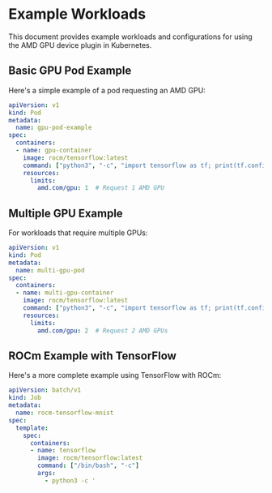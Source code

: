 # Example Workloads

This document provides example workloads and configurations for using the AMD GPU device plugin in Kubernetes.

## Basic GPU Pod Example

Here's a simple example of a pod requesting an AMD GPU:

```yaml
apiVersion: v1
kind: Pod
metadata:
  name: gpu-pod-example
spec:
  containers:
  - name: gpu-container
    image: rocm/tensorflow:latest
    command: ["python3", "-c", "import tensorflow as tf; print(tf.config.list_physical_devices('GPU'))"]
    resources:
      limits:
        amd.com/gpu: 1  # Request 1 AMD GPU
```

## Multiple GPU Example

For workloads that require multiple GPUs:

```yaml
apiVersion: v1
kind: Pod
metadata:
  name: multi-gpu-pod
spec:
  containers:
  - name: multi-gpu-container
    image: rocm/tensorflow:latest
    command: ["python3", "-c", "import tensorflow as tf; print(tf.config.list_physical_devices('GPU'))"]
    resources:
      limits:
        amd.com/gpu: 2  # Request 2 AMD GPUs
```

## ROCm Example with TensorFlow

Here's a more complete example using TensorFlow with ROCm:

```yaml
apiVersion: batch/v1
kind: Job
metadata:
  name: rocm-tensorflow-mnist
spec:
  template:
    spec:
      containers:
      - name: tensorflow
        image: rocm/tensorflow:latest
        command: ["/bin/bash", "-c"]
        args:
          - python3 -c '
```
